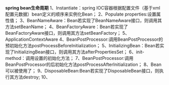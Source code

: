 **spring bean生命周期**
1、Instantiate：spring IOC容器根据配置文件（基于xml配置元数据）bean定义的顺序来实例化Bean；
2、Populate properties:设置属性值；
3、BeanNameAware：Bean若实现了BeanNameAware接口，则调用其方法setBeanName；
4、BeanFactoryAware：Bean若实现了BeanFactoryAware接口，则调用其方法setBeanFactory；
5、ApplicationContextAware
4、BeanPostProcessor:调用BeanPostProcessor的预初始化方法postProcessBeforeInitialization；
5、InitializingBean：Bean若实现了InitializingBean接口，则调用其方法afterPropertiesSet；
6、init-method：调用设置的初始化方法；
7、BeanPostProcessor:调用BeanPostProcessor的后初始化方法postProcessAfterInitialization；
8、Bean可以被使用了；
9、DisposableBean:Bean若实现了DisposableBean接口，则执行其方法destroy;
10、